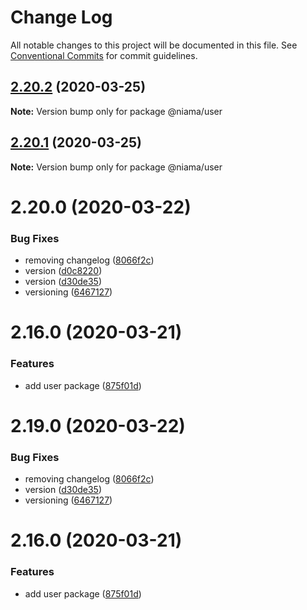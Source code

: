 # Change Log

All notable changes to this project will be documented in this file.
See [Conventional Commits](https://conventionalcommits.org) for commit guidelines.

## [2.20.2](https://github.com/niama-strategies/niama/compare/@niama/user@2.20.1...@niama/user@2.20.2) (2020-03-25)

**Note:** Version bump only for package @niama/user





## [2.20.1](https://github.com/niama-strategies/niama/compare/@niama/user@2.20.0...@niama/user@2.20.1) (2020-03-25)

**Note:** Version bump only for package @niama/user





# 2.20.0 (2020-03-22)


### Bug Fixes

* removing changelog ([8066f2c](https://github.com/niama-strategies/niama/commit/8066f2c143a8e93600d5dab4ab313501e81f7a82))
* version ([d0c8220](https://github.com/niama-strategies/niama/commit/d0c822081680fe0106ebe9b8dd30ce769d102759))
* version ([d30de35](https://github.com/niama-strategies/niama/commit/d30de355da29ccd03916cddcd532e543e5906d0d))
* versioning ([6467127](https://github.com/niama-strategies/niama/commit/6467127550c6c1bfbc0d43ab4d83906695d9d732))



# 2.16.0 (2020-03-21)


### Features

* add user package ([875f01d](https://github.com/niama-strategies/niama/commit/875f01d159e40a660aaff19ddf05f70f77b083ee))





# 2.19.0 (2020-03-22)


### Bug Fixes

* removing changelog ([8066f2c](https://github.com/niama-strategies/niama/commit/8066f2c143a8e93600d5dab4ab313501e81f7a82))
* version ([d30de35](https://github.com/niama-strategies/niama/commit/d30de355da29ccd03916cddcd532e543e5906d0d))
* versioning ([6467127](https://github.com/niama-strategies/niama/commit/6467127550c6c1bfbc0d43ab4d83906695d9d732))



# 2.16.0 (2020-03-21)


### Features

* add user package ([875f01d](https://github.com/niama-strategies/niama/commit/875f01d159e40a660aaff19ddf05f70f77b083ee))
